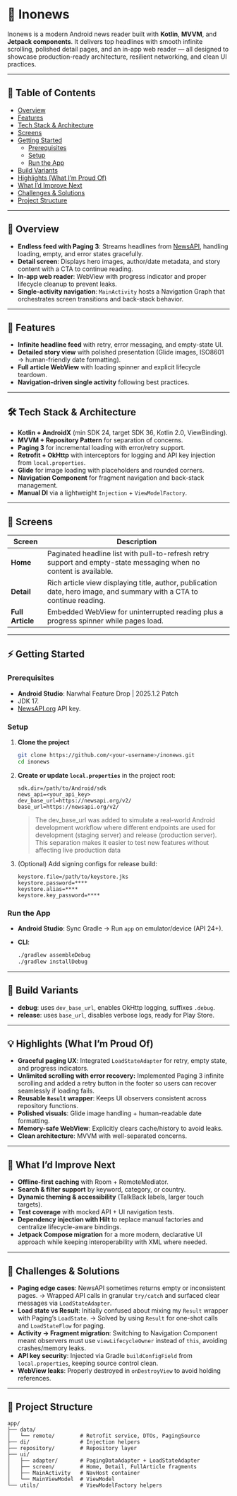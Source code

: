 # 📰 Inonews

Inonews is a modern Android news reader built with **Kotlin**, **MVVM**, and **Jetpack components**. It delivers top headlines with smooth infinite scrolling, polished detail pages, and an in-app web reader — all designed to showcase production-ready architecture, resilient networking, and clean UI practices.

---

## 📑 Table of Contents
- [Overview](#overview)  
- [Features](#features)  
- [Tech Stack & Architecture](#tech-stack--architecture)  
- [Screens](#screens)  
- [Getting Started](#getting-started)  
  - [Prerequisites](#prerequisites)  
  - [Setup](#setup)  
  - [Run the App](#run-the-app)  
- [Build Variants](#build-variants)  
- [Highlights (What I’m Proud Of)](#highlights-what-im-proud-of)  
- [What I’d Improve Next](#what-id-improve-next)  
- [Challenges & Solutions](#challenges--solutions)  
- [Project Structure](#project-structure)  

---

## 🌟 Overview
- **Endless feed with Paging 3**: Streams headlines from [NewsAPI](https://newsapi.org), handling loading, empty, and error states gracefully.  
- **Detail screen**: Displays hero images, author/date metadata, and story content with a CTA to continue reading.  
- **In-app web reader**: WebView with progress indicator and proper lifecycle cleanup to prevent leaks.  
- **Single-activity navigation**: `MainActivity` hosts a Navigation Graph that orchestrates screen transitions and back-stack behavior.  

---

## 🚀 Features
- **Infinite headline feed** with retry, error messaging, and empty-state UI.  
- **Detailed story view** with polished presentation (Glide images, ISO8601 → human-friendly date formatting).  
- **Full article WebView** with loading spinner and explicit lifecycle teardown.  
- **Navigation-driven single activity** following best practices.  

---

## 🛠 Tech Stack & Architecture
- **Kotlin + AndroidX** (min SDK 24, target SDK 36, Kotlin 2.0, ViewBinding).  
- **MVVM + Repository Pattern** for separation of concerns.  
- **Paging 3** for incremental loading with error/retry support.  
- **Retrofit + OkHttp** with interceptors for logging and API key injection from `local.properties`.  
- **Glide** for image loading with placeholders and rounded corners.  
- **Navigation Component** for fragment navigation and back-stack management.  
- **Manual DI** via a lightweight `Injection` + `ViewModelFactory`.  

---

## 📱 Screens
| Screen       | Description                                                                 |
|--------------|-----------------------------------------------------------------------------|
| **Home**     | Paginated headline list with pull-to-refresh retry support and empty-state messaging when no content is available. |
| **Detail**   | Rich article view displaying title, author, publication date, hero image, and summary with a CTA to continue reading. |
| **Full Article** | Embedded WebView for uninterrupted reading plus a progress spinner while pages load. |

---

## ⚡ Getting Started
### Prerequisites
- **Android Studio**: Narwhal Feature Drop | 2025.1.2 Patch  
- JDK 17.  
- [NewsAPI.org](https://newsapi.org) API key.  

### Setup
1. **Clone the project**
   ```bash
   git clone https://github.com/<your-username>/inonews.git
   cd inonews

2. **Create or update `local.properties`** in the project root:

   ```properties
   sdk.dir=/path/to/Android/sdk
   news_api=<your_api_key>
   dev_base_url=https://newsapi.org/v2/
   base_url=https://newsapi.org/v2/
   ```
   > The dev_base_url was added to simulate a real-world Android development workflow where different endpoints are used for development (staging server) and release (production server).
This separation makes it easier to test new features without affecting live production data

3. (Optional) Add signing configs for release build:

   ```properties
   keystore.file=/path/to/keystore.jks
   keystore.password=****
   keystore.alias=****
   keystore.key_password=****
   ```

### Run the App

* **Android Studio**: Sync Gradle → Run `app` on emulator/device (API 24+).
* **CLI**:

  ```bash
  ./gradlew assembleDebug
  ./gradlew installDebug
  ```

---

## 🧪 Build Variants

* **debug**: uses `dev_base_url`, enables OkHttp logging, suffixes `.debug`.
* **release**: uses `base_url`, disables verbose logs, ready for Play Store.

---

## 💡 Highlights (What I’m Proud Of)

* **Graceful paging UX**: Integrated `LoadStateAdapter` for retry, empty state, and progress indicators.
* **Unlimited scrolling with error recovery:** Implemented Paging 3 infinite scrolling and added a retry button in the footer so users can recover seamlessly if loading fails.
* **Reusable `Result` wrapper**: Keeps UI observers consistent across repository functions.
* **Polished visuals**: Glide image handling + human-readable date formatting.
* **Memory-safe WebView**: Explicitly clears cache/history to avoid leaks.
* **Clean architecture**: MVVM with well-separated concerns.

---

## 🔮 What I’d Improve Next

* **Offline-first caching** with Room + RemoteMediator.
* **Search & filter support** by keyword, category, or country.
* **Dynamic theming & accessibility** (TalkBack labels, larger touch targets).
* **Test coverage** with mocked API + UI navigation tests.
* **Dependency injection with Hilt** to replace manual factories and centralize lifecycle-aware bindings.  
* **Jetpack Compose migration** for a more modern, declarative UI approach while keeping interoperability with XML where needed.

---

## 🧩 Challenges & Solutions

* **Paging edge cases**: NewsAPI sometimes returns empty or inconsistent pages. → Wrapped API calls in granular `try/catch` and surfaced clear messages via `LoadStateAdapter`.
* **Load state vs Result**: Initially confused about mixing my `Result` wrapper with Paging’s `LoadState`. → Solved by using `Result` for one-shot calls and `LoadStateFlow` for paging.
* **Activity → Fragment migration**: Switching to Navigation Component meant observers must use `viewLifecycleOwner` instead of `this`, avoiding crashes/memory leaks.
* **API key security**: Injected via Gradle `buildConfigField` from `local.properties`, keeping source control clean.
* **WebView leaks**: Properly destroyed in `onDestroyView` to avoid holding references.

---

## 📂 Project Structure

```
app/
├── data/
│   └── remote/        # Retrofit service, DTOs, PagingSource
├── di/                # Injection helpers
├── repository/        # Repository layer
├── ui/
│   ├── adapter/       # PagingDataAdapter + LoadStateAdapter
│   ├── screen/        # Home, Detail, FullArticle fragments
│   ├── MainActivity   # NavHost container
│   └── MainViewModel  # ViewModel
└── utils/             # ViewModelFactory helpers
